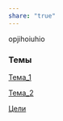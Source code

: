 ```yaml
---
share: "true"
---
```


opjihoiuhio

### Темы

[Тема_1](./%D0%A2%D0%B5%D0%BC%D1%8B/%D0%A2%D0%B5%D0%BC%D0%B0_1.md)

[Тема_2](./%D0%A2%D0%B5%D0%BC%D1%8B/%D0%A2%D0%B5%D0%BC%D0%B0_2.md)




[Цели](./%D0%A6%D0%B5%D0%BB%D0%B8.md)

